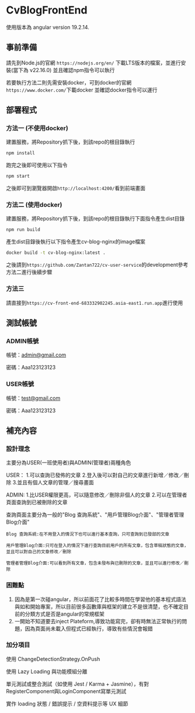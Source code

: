 # CvBlogFrontEnd

使用版本為 angular version 19.2.14.

## 事前準備
請先到Node.js的官網 `https://nodejs.org/en/` 下載LTS版本的檔案，並進行安裝(當下為 v22.16.0)
並且確認npm指令可以執行

若要執行方法二則先需安裝docker，可到docker的官網`https://www.docker.com/`下載docker
並確認docker指令可以運行

## 部署程式

### 方法一 (不使用docker)
建置服務，將Repository抓下後，到該repo的根目錄執行
```bash
npm install
```
跑完之後即可使用以下指令
```bash
npm start
```

之後即可到瀏覽器開啟`http://localhost:4200/`看到前端畫面

### 方法二 (使用docker)
建置服務，將Repository抓下後，到該repo的根目錄執行下面指令產生dist目錄
```bash
npm run build
```
產生dist目錄後執行以下指令產生cv-blog-nginx的image檔案
```bash
docker build -t cv-blog-nginx:latest .
```
之後請到`https://github.com/Zantan722/cv-user-service`的development參考方法二進行後續步驟


### 方法三
請直接到`https://cv-front-end-683332902245.asia-east1.run.app`進行使用


## 測試帳號
### ADMIN帳號

帳號：admin@gmail.com

密碼：Aaa123123123


### USER帳號

帳號：test@gmail.com

密碼：Aaa123123123


## 補充內容

### 設計理念
主要分為USER(一班使用者)與ADMIN(管理者)兩種角色

USER：
1.可以查詢已發佈的文章
2.登入後可以對自己的文章進行新增／修改／刪除
3.並且有個人文章的管理／搜尋畫面

ADMIN:
1.比USER權限更高，可以隨意修改／刪除非個人的文章
2.可以在管理者頁面查詢到已被刪除的文章

查詢頁面主要分為一般的"Blog 查詢系統"、"用戶管理Blog介面"、"管理者管理Blog介面"
```
Blog 查詢系統:在不用登入的情況下也可以進行基本查詢，只可查詢到已發部的文章
```
```
用戶管理Blog介面:只可在登入的情況下進行查詢目前用戶的所有文章，包含草稿狀態的文章，並且可以對自己的文章修改／刪除
```
```
管理者管理Blog介面:可以看到所有文章，包含未發布與已刪除的文章，並且可以進行修改／刪除
```


### 困難點
1. 因為是第一次碰angular，所以前面花了比較多時間在學習他的基本程式語法與如和開始專案，所以目前很多函數庫與框架的建立不是很清楚，也不確定目前的分類方式是否是angular的常規框架
2. 一開始不知道要去inject Plateform,導致功能寫完，卻有時無法正常執行的問題，因為頁面尚未載入但程式已經執行，導致有些情況會報錯


### 加分項目
使用 ChangeDetectionStrategy.OnPush

使用 Lazy Loading 與功能模組分離

單元測試或整合測試（如使用 Jest / Karma + Jasmine），有對RegisterComponent與LoginComponent寫單元測試

實作 loading 狀態 / 錯誤提示 / 空資料提示等 UX 細節
